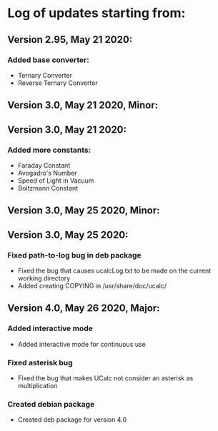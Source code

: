 
# Log of updates starting from:
## Version 2.95, May 21 2020:
### Added base converter:
  * Ternary Converter
  * Reverse Ternary Converter

## Version 3.0, May 21 2020, Minor:
## Version 3.0, May 21 2020:
### Added more constants:
  * Faraday Constant
  * Avogadro's Number
  * Speed of Light in Vacuum
  * Boltzmann Constant

## Version 3.0, May 25 2020, Minor:
## Version 3.0, May 25 2020:
### Fixed path-to-log bug in deb package
  * Fixed the bug that causes ucalcLog.txt to be made on the
    current working directory
  * Added creating COPYING in /usr/share/doc/ucalc/

## Version 4.0, May 26 2020, Major:
### Added interactive mode
  * Added interactive mode for continuous use
### Fixed asterisk bug
  * Fixed the bug that makes UCalc not
    consider an asterisk as multiplication
### Created debian package
  * Created deb package for version 4.0


